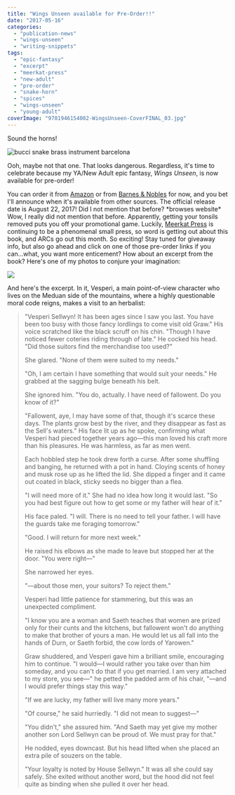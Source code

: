 ```yaml
---
title: "Wings Unseen available for Pre-Order!!"
date: "2017-05-16"
categories:
  - "publication-news"
  - "wings-unseen"
  - "writing-snippets"
tags:
  - "epic-fantasy"
  - "excerpt"
  - "meerkat-press"
  - "new-adult"
  - "pre-order"
  - "snake-horn"
  - "spices"
  - "wings-unseen"
  - "young-adult"
coverImage: "9781946154002-WingsUnseen-CoverFINAL_03.jpg"
---
```


Sound the horns!

![bucci snake brass instrument barcelona](https://d2ypg8o05lff0b.cloudfront.net/wp-content/uploads/sites/3/2017/05/2014_Barcelona_594-500x300.jpg)

Ooh, maybe not that one. That looks dangerous. Regardless, it's time to celebrate because my YA/New Adult epic fantasy, _Wings Unseen_, is now available for pre-order!

You can order it from [Amazon](https://www.amazon.com/Wings-Unseen-Rebecca-Gomez-Farrell/dp/1946154008/ref=sr_1_1?ie=UTF8&qid=1494907396&sr=8-1&keywords=wings+unseen) or from [Barnes & Nobles](http://www.barnesandnoble.com/w/wings-unseen-rebecca-gomez-farrell/1126061986?ean=9781946154002) for now, and you bet I'll announce when it's available from other sources. The official release date is August 22, 2017! Did I not mention that before? \*browses website\* Wow, I really did not mention that before. Apparently, getting your tonsils removed puts you off your promotional game. Luckily, [Meerkat Press](http://meerkatpress.com/) is continuing to be a phenomenal small press, so word is getting out about this book, and ARCs go out this month. So exciting! Stay tuned for giveaway info, but also go ahead and click on one of those pre-order links if you can...what, you want more enticement? How about an excerpt from the book? Here's one of my photos to conjure your imagination:

![](images/RSB-Oktoberfest-04.jpg)

And here's the excerpt. In it, Vesperi, a main point-of-view character who lives on the Meduan side of the mountains, where a highly questionable moral code reigns, makes a visit to an herbalist:

> "Vesperi Sellwyn! It has been ages since I saw you last. You have been too busy with those fancy lordlings to come visit old Graw." His voice scratched like the black scruff on his chin. "Though I have noticed fewer coteries riding through of late." He cocked his head. "Did those suitors find the merchandise too used?"
>
> She glared. "None of them were suited to my needs."
>
> "Oh, I am certain I have something that would suit your needs." He grabbed at the sagging bulge beneath his belt.
>
> She ignored him. "You do, actually. I have need of fallowent. Do you know of it?"
>
> "Fallowent, aye, I may have some of that, though it's scarce these days. The plants grow best by the river, and they disappear as fast as the Sell's waters." His face lit up as he spoke, confirming what Vesperi had pieced together years ago—this man loved his craft more than his pleasures. He was harmless, as far as men went.
>
> Each hobbled step he took drew forth a curse. After some shuffling and banging, he returned with a pot in hand. Cloying scents of honey and musk rose up as he lifted the lid. She dipped a finger and it came out coated in black, sticky seeds no bigger than a flea.
>
> "I will need more of it." She had no idea how long it would last. "So you had best figure out how to get some or my father will hear of it."
>
> His face paled. "I will. There is no need to tell your father. I will have the guards take me foraging tomorrow."
>
> "Good. I will return for more next week."
>
> He raised his elbows as she made to leave but stopped her at the door. "You were right­—"
>
> She narrowed her eyes.
>
> "—about those men, your suitors? To reject them."
>
> Vesperi had little patience for stammering, but this was an unexpected compliment.
>
> "I know you are a woman and Saeth teaches that women are prized only for their cunts and the kitchens, but fallowent won't do anything to make that brother of yours a man. He would let us all fall into the hands of Durn, or Saeth forbid, the cow lords of Yarowen."
>
> Graw shuddered, and Vesperi gave him a brilliant smile, encouraging him to continue. "I would—I would rather you take over than him someday, and you can't do that if you get married. I am very attached to my store, you see—" he petted the padded arm of his chair, "—and I would prefer things stay this way."
>
> "If we are lucky, my father will live many more years."
>
> "Of course," he said hurriedly. "I did not mean to suggest—"
>
> "You didn't," she assured him. "And Saeth may yet give my mother another son Lord Sellwyn can be proud of. We must pray for that."
>
> He nodded, eyes downcast. But his head lifted when she placed an extra pile of souzers on the table.
>
> "Your loyalty is noted by House Sellwyn." It was all she could say safely. She exited without another word, but the hood did not feel quite as binding when she pulled it over her head.
